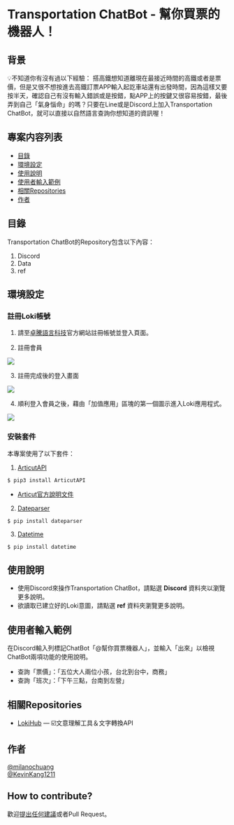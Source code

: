 # Transportation ChatBot - 幫你買票的機器人！


## 背景
:bulb:不知道你有沒有過以下經驗：
搭高鐵想知道離現在最接近時間的高鐵或者是票價，但是又很不想按進去高鐵訂票APP輸入起訖車站還有出發時間，因為這樣又要按半天，確認自己有沒有輸入錯誤或是按錯，點APP上的按鍵又很容易按錯，最後弄到自己「氣身惱命」的嗎？只要在Line或是Discord上加入Transportation ChatBot，就可以直接以自然語言查詢你想知道的資訊喔！

## 專案内容列表
- [目錄](#目錄)
- [環境設定](#環境設定)
- [使用說明](#使用說明)
- [使用者輸入範例](#使用者輸入範例)
- [相關Repositories](#相關Repositories)
- [作者](#作者)


## 目錄
Transportation ChatBot的Repository包含以下內容：

1. Discord
2. Data
3. ref



## 環境設定

### 註冊Loki帳號

1. 請至[卓騰語言科技](https://api.droidtown.co/)官方網站註冊帳號並登入頁面。

2. 註冊會員 

![](https://i.imgur.com/WLqveN1.jpg)

3. 註冊完成後的登入畫面

![](https://i.imgur.com/03aEksl.jpg)


4. 順利登入會員之後，藉由「加值應用」區塊的第一個圖示進入Loki應用程式。

![](https://i.imgur.com/nTf65Hp.jpg)



### 安裝套件
本專案使用了以下套件：

1. [ArticutAPI](https://pypi.org/project/ArticutAPI/)
```shell=
$ pip3 install ArticutAPI
```
* [Articut官方說明文件](https://api.droidtown.co/document/#Articut)

2. [Dateparser](https://pypi.org/project/dateparser/) 
```shell=
$ pip install dateparser
```
3. [Datetime](https://pypi.org/project/DateTime/)
```shell=
$ pip install datetime
```



## 使用說明
* 使用Discord來操作Transportation ChatBot，請點選 **Discord** 資料夾以瀏覽更多說明。
* 欲讀取已建立好的Loki意圖，請點選 **ref** 資料夾瀏覽更多說明。

## 使用者輸入範例

在Discord輸入列標記ChatBot「@幫你買票機器人」，並輸入「出來」以檢視ChatBot兩項功能的使用說明。
* 查詢「票價」：「五位大人兩位小孩，台北到台中，商務」
* 查詢「班次」：「下午三點，台南到左營」

## 相關Repositories

- [LokiHub](https://github.com/Droidtown/LokiHub) — ☑️文意理解工具＆文字轉換API

## 作者

[@milanochuang](https://github.com/milanochuang)<br/>
[@KevinKang1211](https://github.com/KevingKang1211)


## How to contribute?

歡迎[提出任何建議](https://github.com/milanochuang/transportationBot/issues/new/choose)或者Pull Request。